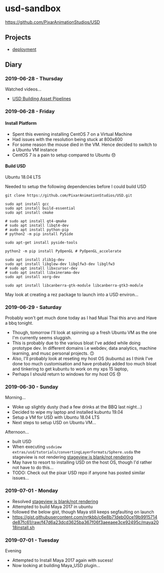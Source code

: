 # usd-sandbox

https://github.com/PixarAnimationStudios/USD

## Projects
- [deployment](https://github.com/uncojohnco/usd-sandbox/projects/2)

## Diary

### 2019-06-28 - Thursday
Watched videos...
- [USD Building Asset Pipelines](https://www.youtube.com/watch?v=4W5D-IuRyaM)


### 2019-06-28 - Friday

#### Install Platform 
- Spent this evening installing CentOS 7 on a Virtual Machine
- Had issues with the resolution being stuck at 800x600
- For some reason the mouse died in the VM. Hence decided to switch to a Ubuntu VM instance
- CentOS 7 is a pain to setup compared to Ubuntu 😞


#### Build USD
Ubuntu 18.04 LTS

Needed to setup the following dependencies before I could build USD
```
git clone https://github.com/PixarAnimationStudios/USD.git

sudo apt install gcc
sudo apt install build-essential
sudo apt install cmake

# sudo apt install qt4-qmake
# sudo apt install libqt4-dev
# audo apt install python-pip
# python2 -m pip install PySide

sudo apt-get install pyside-tools

python2 -m pip install PyOpenGL # PyOpenGL_accelerate

sudo apt install zlib1g-dev
sudo apt install libglew-dev libglfw3-dev libglfw3
# sudo apt install libxcursor-dev
# sudo apt install libxinerama-dev
sudo apt install xorg-dev

sudo apt install libcanberra-gtk-module libcanberra-gtk3-module
```

May look at creating a rez package to launch into a USD environ...

### 2019-06-29 - Saturday

Probably won't get much done today as I had Muai Thai this arvo and Have a bbq tonight.

- Though, tomorrow I'll look at spinning up a fresh Ubuntu VM as the one I'm currently seems sluggish. 
- This is probably due to the various bloat I've added while doing prototype dev. In different domains i.e webdev, data analytics, machine learning, and musc personal projects. 🙃
- Also, I'll probably look at reseting my host OS (kubuntu) as I think I've done too much customisation and have probably added too much bloat and tinkering to get kubuntu to work on my xps 15 laptop, 
- Perhaps I should return to windows for my host OS 😞

### 2019-06-30 - Sunday

Morning...
- Woke up slightly dusty (had a few drinks at the BBQ last night...)
- Decided to wipe my laptop and installed kubuntu 19.04
- Setup a VM for USD with Ubuntu 18.04 LTS
- Next steps to setup USD on Ubuntu VM...

Afternoon...
- built USD
- When executing `usdview extras/usd/tutorials/convertingLayerFormats/Sphere.usda` the stageview is not rendering [stageview is blank/not rendering](https://github.com/uncojohnco/usd-sandbox/issues/13)
- May have to resort to installing USD on the host OS, though I'd rather not have to do this...
- TODO: Check out the pixar USD repo if anyone has posted similar issues...

### 2019-07-01 - Monday

 - Resolved [stageview is blank/not rendering](https://github.com/uncojohnco/usd-sandbox/issues/13)
 - Attempted to build Maya 2017 in ubuntu
  - followed the below gist, though Maya still keeps segfaulting on launch
  - https://gist.githubusercontent.com/nrtkbb/c6e8b71deb00ce19b9915714de87fc61/raw/f47d6a23dcd3625ba367f06f3aeeaee3ce92495c/maya2018install.sh
  
### 2019-07-01 - Tuesday

Evening
 - Attempted to Install Maya 2017 again with sucess!
 - Now looking at building Maya_USD plugin...
 
